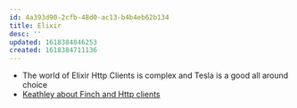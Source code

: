 ```yaml
---
id: 4a393d90-2cfb-48d0-ac13-b4b4eb62b134
title: Elixir
desc: ''
updated: 1618384846253
created: 1618384711136
---
```


- The world of Elixir Http Clients is complex and Tesla is a good all around choice
- [Keathley about Finch and Http clients](https://elixirforum.com/t/mint-vs-finch-vs-gun-vs-tesla-vs-httpoison-etc/38588/11)

